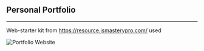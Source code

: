 ## Personal Portfolio
------------------------------------------------------------
Web-starter kit from https://resource.jsmasterypro.com/ used

![Portfolio Website](https://i.ibb.co/WgPMpts/image.png)

